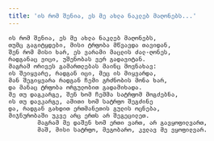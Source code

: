 ```yaml
---
title: 'ის რომ შენია, ეს მე ახლა ნაკლებ მაღონებს...'
---
```


    ის რომ შენია, ეს მე ახლა ნაკლებ მაღონებს,
    თუმც გაგიტყდები, მისი ტრფობა მწვავდა თავიდან,
    შენ რომ მისი ხარ, ეს ვარამი მაცლის ძალ-ღონეს,
    რადგანაც ვიცი, უშენობას ვერ გადავიტან.
    მაგრამ ორივეს გამართლებას მაინც მოვნახავ:
    ის შეიყვარე, რადგან იცი, მეც ის მიყვარდა,
    მან შეგიყვარა რადგან ჩემი გრძნობის მონა ხარ,
    და მანაც ტრფობა ორგულობით გადამიხადა.
    მე თუ დაგკარგე, შენ ხომ ჩემმა სატრფომ მოგძებნა,
    ის თუ დავკარგე, ამითი ხომ სატრფო შეგძინე
    და, რადგან გახდით ერთმანეთის გულის ოცნება,
    მიჯნურობაში უკვე არც ერთს არ შეგეცილეთ.
            მაგრამ მე დაშენ ხომ ერთი ვართ, არ გავყოფილვართ,
            მაშ, მისი სატრფო, მეგობარო, კვლავ მე ვყოფილვარ.
